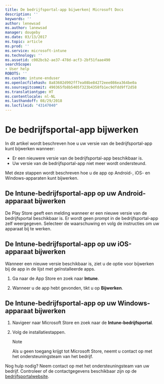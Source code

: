 ```yaml
---
title: De bedrijfsportal-app bijwerken| Microsoft Docs
description: ''
keywords: ''
author: lenewsad
ms.author: lanewsad
manager: dougeby
ms.date: 03/13/2017
ms.topic: article
ms.prod: ''
ms.service: microsoft-intune
ms.technology: ''
ms.assetid: c002bcb2-ae37-478d-acf3-2bf51faae490
searchScope:
- User help
ROBOTS: ''
ms.custom: intune-enduser
ms.openlocfilehash: 8a83602d992ff7ea08be84272eee086ea364be0a
ms.sourcegitcommit: 490365fb8b5405f323b4358fb1ec9dfdd9ff2d58
ms.translationtype: HT
ms.contentlocale: nl-NL
ms.lasthandoff: 08/29/2018
ms.locfileid: "43147040"
---
```

# <a name="how-to-update-the-company-portal-app"></a>De bedrijfsportal-app bijwerken

In dit artikel wordt beschreven hoe u uw versie van de bedrijfsportal-app kunt bijwerken wanneer:  
* Er een nieuwere versie van de bedrijfsportal-app beschikbaar is.
* Uw versie van de bedrijfsportal-app niet meer wordt ondersteund.

Met deze stappen wordt beschreven hoe u de app op Android-, iOS- en Windows-apparaten kunt bijwerken.    

## <a name="update-the-intune-company-portal-app-on-your-android-device"></a>De Intune-bedrijfsportal-app op uw Android-apparaat bijwerken

De Play Store geeft een melding wanneer er een nieuwe versie van de bedrijfsportal beschikbaar is. Er wordt geen prompt in de bedrijfsportal-app zelf weergegeven. Selecteer de waarschuwing en volg de instructies om uw apparaat bij te werken.  

## <a name="update-the-intune-company-portal-app-on-your-ios-device"></a>De Intune-bedrijfsportal-app op uw iOS-apparaat bijwerken

Wanneer een nieuwe versie beschikbaar is, ziet u de optie voor bijwerken bij de app in de lijst met geïnstalleerde apps.  

1. Ga naar de App Store en zoek naar **Intune**.

2. Wanneer u de app hebt gevonden, tikt u op **Bijwerken**.

## <a name="update-the-intune-company-portal-app-on-your-windows-device"></a>De Intune-bedrijfsportal-app op uw Windows-apparaat bijwerken

1.  Navigeer naar Microsoft Store en zoek naar de **Intune-bedrijfsportal**.

2.  Volg de installatiestappen.

    > [!NOTE]
    > Als u geen toegang krijgt tot Microsoft Store, neemt u contact op met het ondersteuningsteam van het bedrijf.


Nog hulp nodig? Neem contact op met het ondersteuningsteam van uw bedrijf. Controleer of de contactgegevens beschikbaar zijn op de [bedrijfsportalwebsite](https://go.microsoft.com/fwlink/?linkid=2010980).

